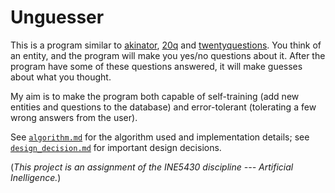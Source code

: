 Unguesser
=========

This is a program similar to [akinator](http://akinator.com/),
[20q](http://www.20q.net/) and [twentyquestions](http://twentyquestions.open-cs.net/).
You think of an entity, and the program will make you yes/no questions about it.
After the program have some of these questions answered,
it will make guesses about what you thought.

My aim is to make the program both capable of self-training
(add new entities and questions to the database)
and error-tolerant (tolerating a few wrong answers from the user).

See [`algorithm.md`](algorithm.md) for the algorithm used
and implementation details;
see [`design_decision.md`](design_decisions.md) for important design decisions.

(_This project is an assignment of the INE5430 discipline --- Artificial Inelligence._)
